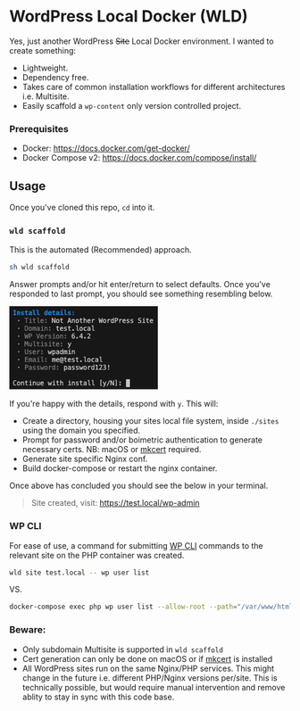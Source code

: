# WordPress Local Docker (WLD)

Yes, just another WordPress ~~Site~~ Local Docker environment. I wanted to create something:
* Lightweight.
* Dependency free.
* Takes care of common installation workflows for different architectures i.e. Multisite.
* Easily scaffold a `wp-content` only version controlled project.

### Prerequisites

- Docker: https://docs.docker.com/get-docker/
- Docker Compose v2: https://docs.docker.com/compose/install/

## Usage

Once you've cloned this repo, `cd` into it.<!--, then manually, or automatically, start-up a new site using one of the strategies below.-->

### `wld scaffold`
This is the automated (Recommended) approach.

```bash
sh wld scaffold
```
Answer prompts and/or hit enter/return to select defaults. Once you've responded to last prompt, you should see something resembling below.

![WLD Scaffold](/docs/scaffold.png "WLD Scaffold")

If you're happy with the details, respond with `y`. This will:
* Create a directory, housing your sites local file system, inside `./sites` using the domain you specified.
* Prompt for password and/or boimetric authentication to generate necessary certs. NB: macOS or [mkcert](https://github.com/FiloSottile/mkcert) required.
* Generate site specific Nginx conf.
* Build docker-compose or restart the nginx container.

Once above has concluded you should see the below in your terminal.
> Site created, visit: https://test.local/wp-admin

<!-- ### Manually
This section outlines the manual approach to getting a site up and running.

1. `cd` into this project.
2. Open terminal and run `export DOMAIN_NAME=test.local` to make your domain name available in subsequent commands (update "test.local" to your preferred local domain name).
3. Clone scaffold files & folders `cp -r ./config/site-scaffold ./sites/${DOMAIN_NAME}`
4. Create Nginx site conf `envsubst '${DOMAIN_NAME}' < ./config/nginx/nginx-site.conf.template > ./config/nginx/sites/${DOMAIN_NAME}.conf`
5. Generate certs  (replace "test.local" with local domain):
```bash
openssl req -x509 -newkey rsa:2048 -nodes -keyout config/certs/test.local-key.pem -out config/certs/test.local.pem -days 365 -subj "/C=US/ST=State/L=City/O=Organization/CN=test.local"
```
6. [Download and install WordPress](https://wordpress.org/download/) into `./sites/test.local` (using your local domain). Make sure to leave the `.env` intact.
8. Open `./sites/test.local/.env` and update
7. Run `cp ./sites/test.local/wp-config-sample.php ./sites/test.local/wp-config.php` and update db details using host=mariadb  -->

### WP CLI
For ease of use, a command for submitting [WP CLI](https://wp-cli.org/) commands to the relevant site on the PHP container was created. 

```bash
wld site test.local -- wp user list
```
VS.
```bash
docker-compose exec php wp user list --allow-root --path="/var/www/html/test.local"
```

### Beware:
* Only subdomain Multisite is supported in `wld scaffold`
* Cert generation can only be done on macOS or if [mkcert](https://github.com/FiloSottile/mkcert) is installed
* All WordPress sites run on the same Nginx/PHP services. This might change in the future i.e. different PHP/Nginx versions per/site. This is technically possible, but would require manual intervention and remove ablity to stay in sync with this code base.